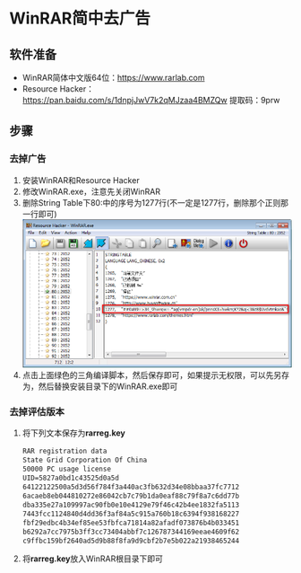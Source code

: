# WinRAR简中去广告

## 软件准备

- WinRAR简体中文版64位：<https://www.rarlab.com>
- Resource Hacker：<https://pan.baidu.com/s/1dnpjJwV7k2qMJzaa4BMZQw> 提取码：9prw

## 步骤

### 去掉广告

1. 安装WinRAR和Resource Hacker
2. 修改WinRAR.exe，注意先关闭WinRAR
3. 删除String Table下80:中的序号为1277行(不一定是1277行，删除那个正则那一行即可)
    ![删除1277行](images/20220313-1.png)
4. 点击上面绿色的三角编译脚本，然后保存即可，如果提示无权限，可以先另存为，然后替换安装目录下的WinRAR.exe即可

### 去掉评估版本

1. 将下列文本保存为**rarreg.key**
    ```
    RAR registration data
    State Grid Corporation Of China
    50000 PC usage license
    UID=5827a0bd1c43525d0a5d
    64122122500a5d3d56f784f3a440ac3fb632d34e08bbaa37fc7712
    6acaeb8eb044810272e86042cb7c79b1da0eaf88c79f8a7c6dd77b
    dba335e27a109997ac90fb0e10e4129e79f46c42b4ee1832fa5113
    7443fcc1124840d4dd36f3af84a5c915a760b18c6394f938168227
    fbf29edbc4b34ef85ee53fbfca71814a82afadf073876b4b033451
    b6292a7cc7975b3ff3cc73404abbf7c126787344169eeae4609f62
    c9ffbc159bf2640ad5d9b88f8fa9d9cbf2b7e5b022a21938465244
    ```
2. 将**rarreg.key**放入WinRAR根目录下即可